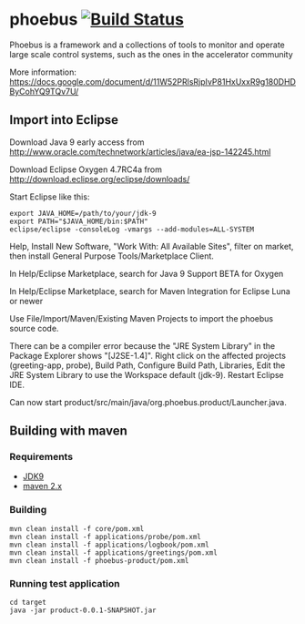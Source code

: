 # phoebus [![Build Status](https://travis-ci.org/shroffk/phoebus.svg?branch=master)](https://travis-ci.org/shroffk/phoebus)

Phoebus is a framework and a collections of tools to monitor and operate large scale control systems, such as the ones in the accelerator community

More information:
https://docs.google.com/document/d/11W52PRlsRjpIvP81HxUxxR9g180DHDByCohYQ9TQv7U/

## Import into Eclipse
Download Java 9 early access from http://www.oracle.com/technetwork/articles/java/ea-jsp-142245.html

Download Eclipse Oxygen 4.7RC4a from http://download.eclipse.org/eclipse/downloads/

Start Eclipse like this:

	export JAVA_HOME=/path/to/your/jdk-9
	export PATH="$JAVA_HOME/bin:$PATH"
	eclipse/eclipse -consoleLog -vmargs --add-modules=ALL-SYSTEM

Help, Install New Software, "Work With: All Available Sites", filter on market, then install General Purpose Tools/Marketplace Client.

In Help/Eclipse Marketplace, search for Java 9 Support BETA for Oxygen

In Help/Eclipse Marketplace, search for Maven Integration for Eclipse Luna or newer

Use File/Import/Maven/Existing Maven Projects to import the phoebus source code.

There can be a compiler error because the "JRE System Library" in the Package Explorer shows "[J2SE-1.4]".
Right click on the affected projects (greeting-app, probe), Build Path, Configure Build Path, Libraries, Edit the JRE System Library to use the Workspace default (jdk-9).
Restart Eclipse IDE.

Can now start product/src/main/java/org.phoebus.product/Launcher.java.

## Building with maven

### Requirements
 - [JDK9](http://jdk.java.net/9/)
 - [maven 2.x](https://maven.apache.org/)
 
### Building

```
mvn clean install -f core/pom.xml
mvn clean install -f applications/probe/pom.xml
mvn clean install -f applications/logbook/pom.xml
mvn clean install -f applications/greetings/pom.xml
mvn clean install -f phoebus-product/pom.xml
```

### Running test application
```
cd target
java -jar product-0.0.1-SNAPSHOT.jar
```
